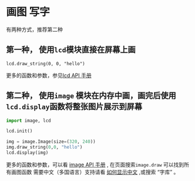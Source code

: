 画图 写字
======


有两种方式，推荐第二种

## 第一种， 使用`lcd`模块直接在屏幕上画

```
lcd.draw_string(0, 0, "hello")
```

更多的函数和参数，参见[lcd API 手册](/api_reference/machine_vision/lcd.md)

## 第二种， 使用`image` 模块在内存中画，画完后使用`lcd.display`函数将整张图片展示到屏幕

```python
import image, lcd

lcd.init()

img = image.Image(size=(320, 240))
img.draw_string(0,0, "hello")
lcd.display(img)

```

更多的函数和参数，可以看 [image API 手册](/api_reference/machine_vision/image.md) , 在页面搜索`image.draw` 可以找到所有画图函数
需要中文（多国语言）支持请看 [如何显示中文](/course/image/image_draw_font/image_draw_font.md) ,或搜索 “字库” 。

